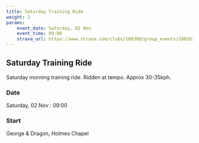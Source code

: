 ```yaml
---
title: Saturday Training Ride
weight: 2
params:
    event_date: Saturday, 02 Nov
    event_time: 09:00
    strava_url: https://www.strava.com/clubs/189380/group_events/1801637
---
```


## Saturday Training Ride 

Saturday morning training ride. Ridden at tempo. Approx 30-35kph.

### Date

Saturday, 02 Nov : 09:00

### Start

George &amp; Dragon, Holmes Chapel


